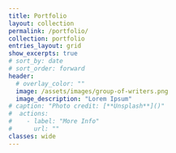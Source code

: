 ```yaml
---
title: Portfolio
layout: collection
permalink: /portfolio/
collection: portfolio
entries_layout: grid
show_excerpts: true
# sort_by: date
# sort_order: forward
header:
  # overlay_color: ""
  image: /assets/images/group-of-writers.png
  image_description: "Lorem Ipsum"
# caption: "Photo credit: [**Unsplash**]()"
#  actions:
#    - label: "More Info"
#      url: ""
classes: wide
---
```

